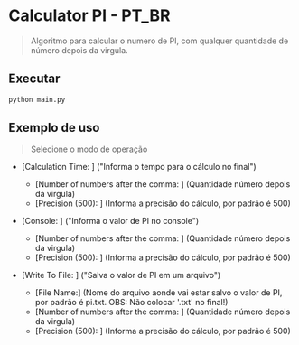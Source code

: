 # Calculator PI - PT_BR
> Algoritmo para calcular o numero de PI, com qualquer quantidade de número depois da virgula.

## Executar

```sh
python main.py
```

## Exemplo de uso

> Selecione o modo de operação 

* [Calculation Time: ] ("Informa o tempo para o cálculo no final")
    * [Number of numbers after the comma: ] (Quantidade número depois da virgula)
    * [Precision (500): ] (Informa a precisão do cálculo, por padrão é 500)

* [Console: ] ("Informa o valor de PI no console")
    * [Number of numbers after the comma: ] (Quantidade número depois da virgula)
    * [Precision (500): ] (Informa a precisão do cálculo, por padrão é 500)

* [Write To File: ] ("Salva o valor de PI em um arquivo")
    *   [File Name:] (Nome do arquivo aonde vai estar salvo o valor de PI, por padrão é pi.txt. OBS: Não colocar '.txt' no final!)
    * [Number of numbers after the comma: ] (Quantidade número depois da virgula)
    * [Precision (500): ] (Informa a precisão do cálculo, por padrão é 500)


